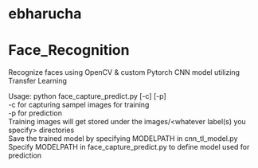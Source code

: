 # ebharucha

# Face_Recognition
Recognize faces using OpenCV & custom Pytorch CNN model utilizing Transfer Learning

Usage: python face_capture_predict.py [-c] [-p]<br>
-c for capturing sampel images for training<br>
-p for prediction<br>
Training images will get stored under the images/<whatever label(s) you specify> directories<br>
Save the trained model by specifying MODELPATH in cnn_tl_model.py<br>
Specify MODELPATH in face_capture_predict.py to define model used for prediction<br>